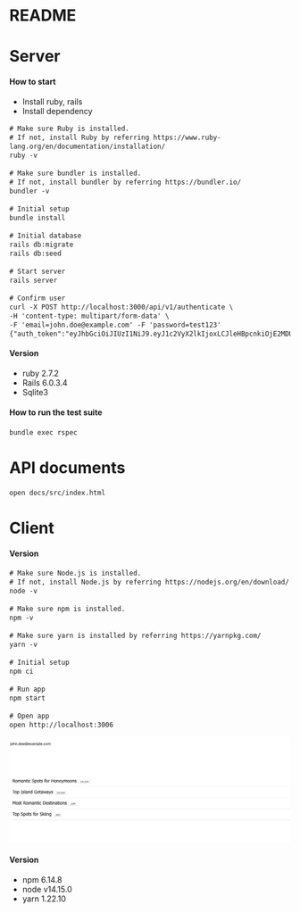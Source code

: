# README

# Server
#### How to start
- Install ruby, rails
- Install dependency
```
# Make sure Ruby is installed.
# If not, install Ruby by referring https://www.ruby-lang.org/en/documentation/installation/
ruby -v

# Make sure bundler is installed.
# If not, install bundler by referring https://bundler.io/
bundler -v

# Initial setup
bundle install

# Initial database
rails db:migrate
rails db:seed

# Start server
rails server

# Confirm user
curl -X POST http://localhost:3000/api/v1/authenticate \
-H 'content-type: multipart/form-data' \
-F 'email=john.doe@example.com' -F 'password=test123'
{"auth_token":"eyJhbGciOiJIUzI1NiJ9.eyJ1c2VyX2lkIjoxLCJleHBpcnkiOjE2MDU4NTE5NjV9.4gkfPzVyMtaUfhcNkX5T2O7dH7ahkgXRl7TeSQ2NHDs"}
```

#### Version
- ruby 2.7.2
- Rails 6.0.3.4
- Sqlite3

#### How to run the test suite
```
bundle exec rspec
```

# API documents
```
open docs/src/index.html
```

# Client
#### Version
```
# Make sure Node.js is installed.
# If not, install Node.js by referring https://nodejs.org/en/download/
node -v

# Make sure npm is installed.
npm -v

# Make sure yarn is installed by referring https://yarnpkg.com/
yarn -v

# Initial setup
npm ci

# Run app
npm start

# Open app
open http://localhost:3006
```

![alt text](screenshot.png "Image")

#### Version
- npm 6.14.8
- node v14.15.0
- yarn 1.22.10

